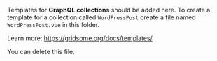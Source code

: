 Templates for **GraphQL collections** should be added here.
To create a template for a collection called `WordPressPost`
create a file named `WordPressPost.vue` in this folder.

Learn more: <https://gridsome.org/docs/templates/>

You can delete this file.
